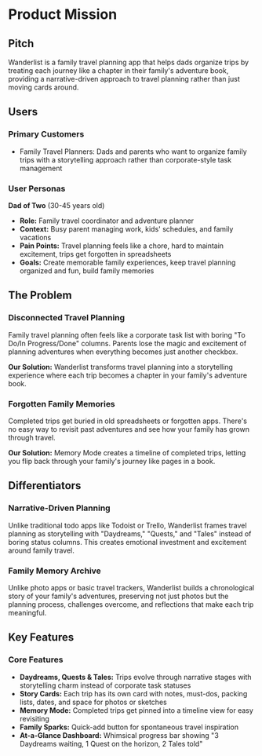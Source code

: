 # Product Mission

## Pitch

Wanderlist is a family travel planning app that helps dads organize trips by treating each journey like a chapter in their family's adventure book, providing a narrative-driven approach to travel planning rather than just moving cards around.

## Users

### Primary Customers

- Family Travel Planners: Dads and parents who want to organize family trips with a storytelling approach rather than corporate-style task management

### User Personas

**Dad of Two** (30-45 years old)
- **Role:** Family travel coordinator and adventure planner
- **Context:** Busy parent managing work, kids' schedules, and family vacations
- **Pain Points:** Travel planning feels like a chore, hard to maintain excitement, trips get forgotten in spreadsheets
- **Goals:** Create memorable family experiences, keep travel planning organized and fun, build family memories

## The Problem

### Disconnected Travel Planning

Family travel planning often feels like a corporate task list with boring "To Do/In Progress/Done" columns. Parents lose the magic and excitement of planning adventures when everything becomes just another checkbox.

**Our Solution:** Wanderlist transforms travel planning into a storytelling experience where each trip becomes a chapter in your family's adventure book.

### Forgotten Family Memories

Completed trips get buried in old spreadsheets or forgotten apps. There's no easy way to revisit past adventures and see how your family has grown through travel.

**Our Solution:** Memory Mode creates a timeline of completed trips, letting you flip back through your family's journey like pages in a book.

## Differentiators

### Narrative-Driven Planning

Unlike traditional todo apps like Todoist or Trello, Wanderlist frames travel planning as storytelling with "Daydreams," "Quests," and "Tales" instead of boring status columns. This creates emotional investment and excitement around family travel.

### Family Memory Archive

Unlike photo apps or basic travel trackers, Wanderlist builds a chronological story of your family's adventures, preserving not just photos but the planning process, challenges overcome, and reflections that make each trip meaningful.

## Key Features

### Core Features

- **Daydreams, Quests & Tales:** Trips evolve through narrative stages with storytelling charm instead of corporate task statuses
- **Story Cards:** Each trip has its own card with notes, must-dos, packing lists, dates, and space for photos or sketches
- **Memory Mode:** Completed trips get pinned into a timeline view for easy revisiting
- **Family Sparks:** Quick-add button for spontaneous travel inspiration
- **At-a-Glance Dashboard:** Whimsical progress bar showing "3 Daydreams waiting, 1 Quest on the horizon, 2 Tales told"